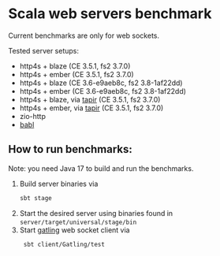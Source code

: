 # Scala web servers benchmark

Current benchmarks are only for web sockets.

Tested server setups:
 - http4s + blaze (CE 3.5.1, fs2 3.7.0)
 - http4s + ember (CE 3.5.1, fs2 3.7.0)
 - http4s + blaze (CE 3.6-e9aeb8c, fs2 3.8-1af22dd)
 - http4s + ember (CE 3.6-e9aeb8c, fs2 3.8-1af22dd)
 - http4s + blaze, via [tapir] (CE 3.5.1, fs2 3.7.0) 
 - http4s + ember, via [tapir] (CE 3.5.1, fs2 3.7.0)
 - zio-http
 - [babl]

## How to run benchmarks:

Note: you need Java 17 to build and run the benchmarks. 

1. Build server binaries via 
   ```bash
   sbt stage
   ```
2. Start the desired server using binaries found in `server/target/universal/stage/bin`
3. Start [gatling] web socket client via
   ```bash
    sbt client/Gatling/test
   ```
 

[tapir]: https://github.com/softwaremill/tapir
[gatling]: https://github.com/gatling/gatling
[babl]: https://github.com/babl-ws/babl
